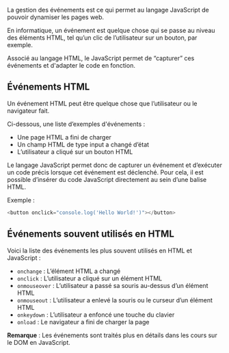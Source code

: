 La gestion des événements est ce qui permet au langage JavaScript de pouvoir dynamiser les pages web. 

En informatique, un événement est quelque chose qui se passe au niveau des éléments HTML, tel qu’un clic de l’utilisateur sur un bouton, par exemple.

Associé au langage HTML, le JavaScript permet de “capturer” ces événements et d'adapter le code en fonction.

## Événements HTML

Un événement HTML peut être quelque chose que l’utilisateur ou le navigateur fait. 

Ci-dessous, une liste d’exemples d'événements :

- Une page HTML a fini de charger
- Un champ HTML de type input a changé d’état
- L’utilisateur a cliqué sur un bouton HTML

Le langage JavaScript permet donc de capturer un événement et d’exécuter un code précis lorsque cet événement est déclenché. Pour cela, il est possible d’insérer du code JavaScript directement au sein d’une balise HTML.

Exemple :

```js
<button onclick="console.log('Hello World!')"></button>
```

## Événements souvent utilisés en HTML

Voici la liste des événements les plus souvent utilisés en HTML et JavaScript :

- ```onchange``` : L’élément HTML a changé
- ```onclick``` : L’utilisateur a cliqué sur un élément HTML
- ```onmouseover``` : L’utilisateur a passé sa souris au-dessus d’un élément HTML
- ```onmouseout``` : L’utilisateur a enlevé la souris ou le curseur d’un élément HTML
- ```onkeydown``` : L’utilisateur a enfoncé une touche du clavier
- ```onload``` : Le navigateur a fini de charger la page

__Remarque__ : Les événements sont traités plus en détails dans les cours sur le DOM en JavaScript.